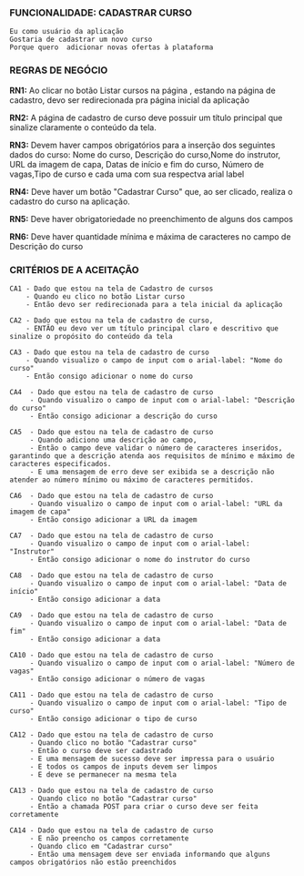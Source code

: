 ### FUNCIONALIDADE: CADASTRAR CURSO

    Eu como usuário da aplicação
    Gostaria de cadastrar um novo curso 
    Porque quero  adicionar novas ofertas à plataforma


### REGRAS DE NEGÓCIO

**RN1:** Ao clicar no botão Listar cursos na página , estando na página de cadastro, devo ser redirecionada pra página inicial da aplicação

**RN2:** A página de cadastro de curso deve possuir um título principal que sinalize claramente o conteúdo da tela.

**RN3:** Devem haver campos obrigatórios para a inserção dos seguintes dados do curso:
Nome do curso, Descrição do curso,Nome do instrutor, URL da imagem de capa, Datas de início e fim do curso, Número de vagas,Tipo de curso e cada uma com sua respectva arial label 

**RN4:** Deve haver um botão "Cadastrar Curso" que, ao ser clicado, realiza o cadastro do curso na aplicação.

**RN5:** Deve haver obrigatoriedade no preenchimento de alguns dos campos 

**RN6:** Deve haver quantidade mínima  e máxima de caracteres no campo de Descrição do curso



### CRITÉRIOS DE A ACEITAÇÃO

    CA1 - Dado que estou na tela de Cadastro de cursos
        - Quando eu clico no botão Listar curso
        - Então devo ser redirecionada para a tela inicial da aplicação

    CA2 - Dado que estou na tela de cadastro de curso, 
        - ENTÃO eu devo ver um título principal claro e descritivo que sinalize o propósito do conteúdo da tela

    CA3 - Dado que estou na tela de cadastro de curso
        - Quando visualizo o campo de input com o arial-label: "Nome do curso"
        - Então consigo adicionar o nome do curso

    CA4  - Dado que estou na tela de cadastro de curso
         - Quando visualizo o campo de input com o arial-label: "Descrição do curso"
         - Então consigo adicionar a descrição do curso
    
    CA5  - Dado que estou na tela de cadastro de curso
         - Quando adiciono uma descrição ao campo,
         - Então o campo deve validar o número de caracteres inseridos, garantindo que a descrição atenda aos requisitos de mínimo e máximo de caracteres especificados.
         - E uma mensagem de erro deve ser exibida se a descrição não atender ao número mínimo ou máximo de caracteres permitidos.

    CA6  - Dado que estou na tela de cadastro de curso
         - Quando visualizo o campo de input com o arial-label: "URL da imagem de capa"
         - Então consigo adicionar a URL da imagem

    CA7  - Dado que estou na tela de cadastro de curso
         - Quando visualizo o campo de input com o arial-label: "Instrutor"
         - Então consigo adicionar o nome do instrutor do curso

    CA8  - Dado que estou na tela de cadastro de curso
         - Quando visualizo o campo de input com o arial-label: "Data de início"
         - Então consigo adicionar a data

    CA9  - Dado que estou na tela de cadastro de curso
         - Quando visualizo o campo de input com o arial-label: "Data de fim"
         - Então consigo adicionar a data

    CA10 - Dado que estou na tela de cadastro de curso
         - Quando visualizo o campo de input com o arial-label: "Número de vagas"
         - Então consigo adicionar o número de vagas

    CA11 - Dado que estou na tela de cadastro de curso
         - Quando visualizo o campo de input com o arial-label: "Tipo de curso"
         - Então consigo adicionar o tipo de curso

    CA12 - Dado que estou na tela de cadastro de curso
         - Quando clico no botão "Cadastrar curso"
         - Então o curso deve ser cadastrado
         - E uma mensagem de sucesso deve ser impressa para o usuário
         - E todos os campos de inputs devem ser limpos 
         - E deve se permanecer na mesma tela

    CA13 - Dado que estou na tela de cadastro de curso
         - Quando clico no botão "Cadastrar curso"
         - Então a chamada POST para criar o curso deve ser feita corretamente
    
    CA14 - Dado que estou na tela de cadastro de curso
         - E não preencho os campos corretamente
         - Quando clico em "Cadastrar curso"
         - Então uma mensagem deve ser enviada informando que alguns campos obrigatórios não estão preenchidos
    
    
    





